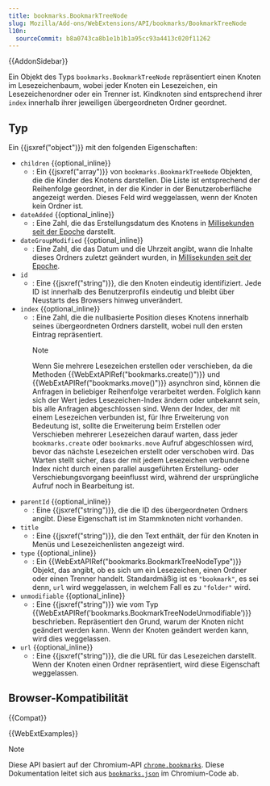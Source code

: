 ```yaml
---
title: bookmarks.BookmarkTreeNode
slug: Mozilla/Add-ons/WebExtensions/API/bookmarks/BookmarkTreeNode
l10n:
  sourceCommit: b8a0743ca8b1e1b1b1a95cc93a4413c020f11262
---
```


{{AddonSidebar}}

Ein Objekt des Typs `bookmarks.BookmarkTreeNode` repräsentiert einen Knoten im Lesezeichenbaum, wobei jeder Knoten ein Lesezeichen, ein Lesezeichenordner oder ein Trenner ist. Kindknoten sind entsprechend ihrer `index` innerhalb ihrer jeweiligen übergeordneten Ordner geordnet.

## Typ

Ein {{jsxref("object")}} mit den folgenden Eigenschaften:

- `children` {{optional_inline}}
  - : Ein {{jsxref("array")}} von `bookmarks.BookmarkTreeNode` Objekten, die die Kinder des Knotens darstellen. Die Liste ist entsprechend der Reihenfolge geordnet, in der die Kinder in der Benutzeroberfläche angezeigt werden. Dieses Feld wird weggelassen, wenn der Knoten kein Ordner ist.
- `dateAdded` {{optional_inline}}
  - : Eine Zahl, die das Erstellungsdatum des Knotens in [Millisekunden seit der Epoche](https://en.wikipedia.org/wiki/Unix_time) darstellt.
- `dateGroupModified` {{optional_inline}}
  - : Eine Zahl, die das Datum und die Uhrzeit angibt, wann die Inhalte dieses Ordners zuletzt geändert wurden, in [Millisekunden seit der Epoche](https://en.wikipedia.org/wiki/Unix_time).
- `id`
  - : Eine {{jsxref("string")}}, die den Knoten eindeutig identifiziert. Jede ID ist innerhalb des Benutzerprofils eindeutig und bleibt über Neustarts des Browsers hinweg unverändert.
- `index` {{optional_inline}}
  - : Eine Zahl, die die nullbasierte Position dieses Knotens innerhalb seines übergeordneten Ordners darstellt, wobei null den ersten Eintrag repräsentiert.
    > [!NOTE]
    > Wenn Sie mehrere Lesezeichen erstellen oder verschieben, da die Methoden {{WebExtAPIRef("bookmarks.create()")}} und {{WebExtAPIRef("bookmarks.move()")}} asynchron sind, können die Anfragen in beliebiger Reihenfolge verarbeitet werden. Folglich kann sich der Wert jedes Lesezeichen-Index ändern oder unbekannt sein, bis alle Anfragen abgeschlossen sind. Wenn der Index, der mit einem Lesezeichen verbunden ist, für Ihre Erweiterung von Bedeutung ist, sollte die Erweiterung beim Erstellen oder Verschieben mehrerer Lesezeichen darauf warten, dass jeder `bookmarks.create` oder `bookmarks.move` Aufruf abgeschlossen wird, bevor das nächste Lesezeichen erstellt oder verschoben wird. Das Warten stellt sicher, dass der mit jedem Lesezeichen verbundene Index nicht durch einen parallel ausgeführten Erstellung- oder Verschiebungsvorgang beeinflusst wird, während der ursprüngliche Aufruf noch in Bearbeitung ist.
- `parentId` {{optional_inline}}
  - : Eine {{jsxref("string")}}, die die ID des übergeordneten Ordners angibt. Diese Eigenschaft ist im Stammknoten nicht vorhanden.
- `title`
  - : Eine {{jsxref("string")}}, die den Text enthält, der für den Knoten in Menüs und Lesezeichenlisten angezeigt wird.
- `type` {{optional_inline}}
  - : Ein {{WebExtAPIRef("bookmarks.BookmarkTreeNodeType")}} Objekt, das angibt, ob es sich um ein Lesezeichen, einen Ordner oder einen Trenner handelt. Standardmäßig ist es `"bookmark"`, es sei denn, `url` wird weggelassen, in welchem Fall es zu `"folder"` wird.
- `unmodifiable` {{optional_inline}}
  - : Eine {{jsxref("string")}} wie vom Typ {{WebExtAPIRef('bookmarks.BookmarkTreeNodeUnmodifiable')}} beschrieben. Repräsentiert den Grund, warum der Knoten nicht geändert werden kann. Wenn der Knoten geändert werden kann, wird dies weggelassen.
- `url` {{optional_inline}}
  - : Eine {{jsxref("string")}}, die die URL für das Lesezeichen darstellt. Wenn der Knoten einen Ordner repräsentiert, wird diese Eigenschaft weggelassen.

## Browser-Kompatibilität

{{Compat}}

{{WebExtExamples}}

> [!NOTE]
> Diese API basiert auf der Chromium-API [`chrome.bookmarks`](https://developer.chrome.com/docs/extensions/reference/api/bookmarks#type-BookmarkTreeNode). Diese Dokumentation leitet sich aus [`bookmarks.json`](https://chromium.googlesource.com/chromium/src/+/master/chrome/common/extensions/api/bookmarks.json) im Chromium-Code ab.
